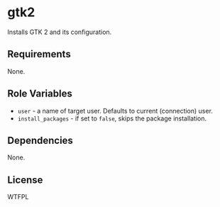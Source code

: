 gtk2
====

Installs GTK 2 and its configuration.

Requirements
------------

None.

Role Variables
--------------

* `user` - a name of target user. Defaults to current (connection) user.
* `install_packages` - if set to `false`, skips the package installation.

Dependencies
------------

None.

License
-------

WTFPL
